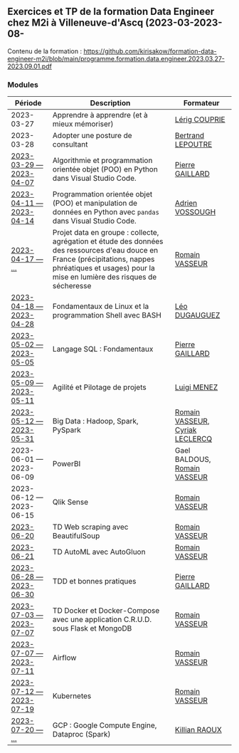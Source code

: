 ## Exercices et TP de la formation Data Engineer chez M2i à Villeneuve-d'Ascq (2023-03-2023-08-

Contenu de la formation : https://github.com/kirisakow/formation-data-engineer-m2i/blob/main/programme.formation.data.engineer.2023.03.27-2023.09.01.pdf

### Modules

| Période | Description | Formateur |
|---|---|---|
| 2023-03-27 | Apprendre à apprendre (et à mieux mémoriser) | [Lérig COUPRIE](https://fr.linkedin.com/in/lerigcouprie) |
| 2023-03-28 | Adopter une posture de consultant | [Bertrand LEPOUTRE](https://fr.linkedin.com/in/bertrand-lepoutre-26038a13) |
| [2023-03-29 — 2023-04-07](https://github.com/kirisakow/formation-data-engineer-m2i/blob/2023.03.29.python.algorithmie.et.POO/2023.03.29.python.algorithmie.et.POO/exercices.ipynb) | Algorithmie et programmation orientée objet (POO) en Python dans Visual Studio Code. | [Pierre GAILLARD](https://fr.linkedin.com/in/pierre--gaillard) |
| [2023-04-11 — 2023-04-14](https://github.com/kirisakow/formation-data-engineer-m2i/blob/2023.04.11.exo_pandas/Exercice_pandas.ipynb) | Programmation orientée objet (POO) et manipulation de données en Python avec `pandas` dans Visual Studio Code. | [Adrien VOSSOUGH](https://fr.linkedin.com/in/adrienvossough) |
| [2023-04-17 — ...](https://github.com/codedesource/codedesource) | Projet data en groupe : collecte, agrégation et étude des données des ressources d'eau douce en France (précipitations, nappes phréatiques et usages) pour la mise en lumière des risques de sécheresse | [Romain VASSEUR](https://www.linkedin.com/in/romain-vasseur-baa89898/) |
| [2023-04-18 — 2023-04-28](https://github.com/kirisakow/formation-data-engineer-m2i/tree/2023.04.25.bash.scripting) | Fondamentaux de Linux et la programmation Shell avec BASH | [Léo DUGAUGUEZ](https://www.linkedin.com/in/léo-dugauguez/) |
| [2023-05-02 — 2023-05-05](https://github.com/kirisakow/formation-data-engineer-m2i/tree/2023.05.03.sql.mysql) | Langage SQL : Fondamentaux | [Pierre GAILLARD](https://fr.linkedin.com/in/pierre--gaillard) |
| [2023-05-09 — 2023-05-11](https://github.com/kirisakow/formation-data-engineer-m2i/tree/2023.05.02.agile.scrum) | Agilité et Pilotage de projets | [Luigi MENEZ](https://www.linkedin.com/in/luigi-menez-03a398221/) |
| [2023-05-12 — 2023-05-31](https://github.com/kirisakow/formation-data-engineer-m2i/tree/2023.05.22.big.data.hadoop.spark) | Big Data : Hadoop, Spark, PySpark | [Romain VASSEUR](https://www.linkedin.com/in/romain-vasseur-baa89898/), [Cyriak LECLERCQ](https://www.linkedin.com/in/cyriak-leclercq-03931513a/) |
| 2023-06-01 — 2023-06-09 | PowerBI | Gael BALDOUS, [Romain VASSEUR](https://www.linkedin.com/in/romain-vasseur-baa89898/) |
| 2023-06-12 — 2023-06-15 | Qlik Sense | [Romain VASSEUR](https://www.linkedin.com/in/romain-vasseur-baa89898/) |
| [2023-06-20](https://github.com/kirisakow/formation-data-engineer-m2i/tree/2023.06.20.web.scraping/td.web.scraping) | TD Web scraping avec BeautifulSoup | [Romain VASSEUR](https://www.linkedin.com/in/romain-vasseur-baa89898/) |
| [2023-06-21](https://github.com/kirisakow/formation-data-engineer-m2i/tree/2023.06.21.ml.autogluon/AutoMl_Demo) | TD AutoML avec AutoGluon | [Romain VASSEUR](https://www.linkedin.com/in/romain-vasseur-baa89898/) |
| [2023-06-28 — 2023-06-30](https://github.com/kirisakow/formation-data-engineer-m2i/tree/2023.06.28.tdd.bonnes.pratiques) | TDD et bonnes pratiques | [Pierre GAILLARD](https://fr.linkedin.com/in/pierre--gaillard) |
| [2023-07-03 — 2023-07-07](https://github.com/kirisakow/formation-data-engineer-m2i/tree/2023.07.05.app.as.a.docker.container) | TD Docker et Docker-Compose avec une application C.R.U.D. sous Flask et MongoDB | [Romain VASSEUR](https://www.linkedin.com/in/romain-vasseur-baa89898/) |
| [2023-07-07 — 2023-07-11](https://github.com/kirisakow/formation-data-engineer-m2i/tree/2023.07.10.airflow) | Airflow | [Romain VASSEUR](https://www.linkedin.com/in/romain-vasseur-baa89898/) |
| [2023-07-12 — 2023-07-19](https://github.com/kirisakow/formation-data-engineer-m2i/tree/2023.07.13.kubernetes) | Kubernetes | [Romain VASSEUR](https://www.linkedin.com/in/romain-vasseur-baa89898/) |
| [2023-07-20 — ...](https://github.com/kirisakow/formation-data-engineer-m2i/tree/2023.07.20.gcp.compute.engine.dataproc) | GCP : Google Compute Engine, Dataproc (Spark) | [Killian RAOUX](https://fr.linkedin.com/in/killian-raoux-06472a270) |
